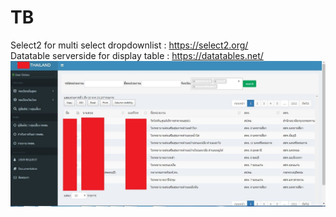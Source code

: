 # TB
Select2 for multi select dropdownlist : https://select2.org/ <br>
Datatable serverside for display table : https://datatables.net/
![Image description](https://raw.githubusercontent.com/jerateep/TB/master/ASP_NET_CORE_3.JPG)
